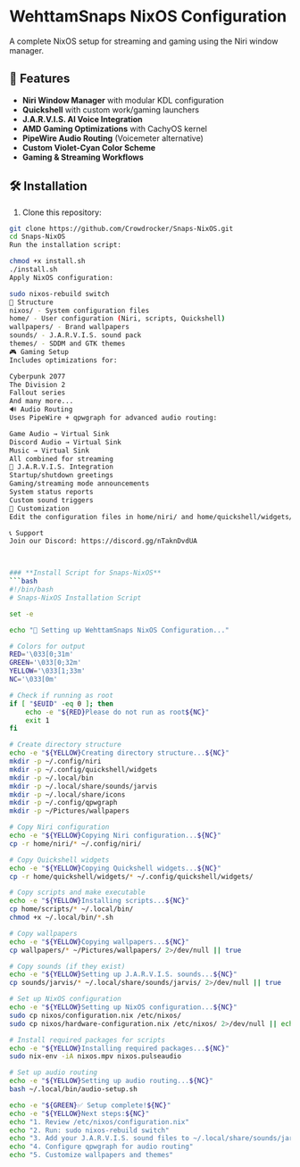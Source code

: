 # WehttamSnaps NixOS Configuration

A complete NixOS setup for streaming and gaming using the Niri window manager.

## 🚀 Features

- **Niri Window Manager** with modular KDL configuration
- **Quickshell** with custom work/gaming launchers
- **J.A.R.V.I.S. AI Voice Integration**
- **AMD Gaming Optimizations** with CachyOS kernel
- **PipeWire Audio Routing** (Voicemeter alternative)
- **Custom Violet-Cyan Color Scheme**
- **Gaming & Streaming Workflows**

## 🛠️ Installation

1. Clone this repository:
```bash
git clone https://github.com/Crowdrocker/Snaps-NixOS.git
cd Snaps-NixOS
Run the installation script:

chmod +x install.sh
./install.sh
Apply NixOS configuration:

sudo nixos-rebuild switch
📁 Structure
nixos/ - System configuration files
home/ - User configuration (Niri, scripts, Quickshell)
wallpapers/ - Brand wallpapers
sounds/ - J.A.R.V.I.S. sound pack
themes/ - SDDM and GTK themes
🎮 Gaming Setup
Includes optimizations for:

Cyberpunk 2077
The Division 2
Fallout series
And many more...
🔊 Audio Routing
Uses PipeWire + qpwgraph for advanced audio routing:

Game Audio → Virtual Sink
Discord Audio → Virtual Sink
Music → Virtual Sink
All combined for streaming
🤖 J.A.R.V.I.S. Integration
Startup/shutdown greetings
Gaming/streaming mode announcements
System status reports
Custom sound triggers
🔧 Customization
Edit the configuration files in home/niri/ and home/quickshell/widgets/ to match your preferences.

📞 Support
Join our Discord: https://discord.gg/nTaknDvdUA



### **Install Script for Snaps-NixOS**
```bash
#!/bin/bash
# Snaps-NixOS Installation Script

set -e

echo "🚀 Setting up WehttamSnaps NixOS Configuration..."

# Colors for output
RED='\033[0;31m'
GREEN='\033[0;32m'
YELLOW='\033[1;33m'
NC='\033[0m'

# Check if running as root
if [ "$EUID" -eq 0 ]; then
    echo -e "${RED}Please do not run as root${NC}"
    exit 1
fi

# Create directory structure
echo -e "${YELLOW}Creating directory structure...${NC}"
mkdir -p ~/.config/niri
mkdir -p ~/.config/quickshell/widgets
mkdir -p ~/.local/bin
mkdir -p ~/.local/share/sounds/jarvis
mkdir -p ~/.local/share/icons
mkdir -p ~/.config/qpwgraph
mkdir -p ~/Pictures/wallpapers

# Copy Niri configuration
echo -e "${YELLOW}Copying Niri configuration...${NC}"
cp -r home/niri/* ~/.config/niri/

# Copy Quickshell widgets
echo -e "${YELLOW}Copying Quickshell widgets...${NC}"
cp -r home/quickshell/widgets/* ~/.config/quickshell/widgets/

# Copy scripts and make executable
echo -e "${YELLOW}Installing scripts...${NC}"
cp home/scripts/* ~/.local/bin/
chmod +x ~/.local/bin/*.sh

# Copy wallpapers
echo -e "${YELLOW}Copying wallpapers...${NC}"
cp wallpapers/* ~/Pictures/wallpapers/ 2>/dev/null || true

# Copy sounds (if they exist)
echo -e "${YELLOW}Setting up J.A.R.V.I.S. sounds...${NC}"
cp sounds/jarvis/* ~/.local/share/sounds/jarvis/ 2>/dev/null || true

# Set up NixOS configuration
echo -e "${YELLOW}Setting up NixOS configuration...${NC}"
sudo cp nixos/configuration.nix /etc/nixos/
sudo cp nixos/hardware-configuration.nix /etc/nixos/ 2>/dev/null || echo "hardware-configuration.nix not found, generate manually"

# Install required packages for scripts
echo -e "${YELLOW}Installing required packages...${NC}"
sudo nix-env -iA nixos.mpv nixos.pulseaudio

# Set up audio routing
echo -e "${YELLOW}Setting up audio routing...${NC}"
bash ~/.local/bin/audio-setup.sh

echo -e "${GREEN}✅ Setup complete!${NC}"
echo -e "${YELLOW}Next steps:${NC}"
echo "1. Review /etc/nixos/configuration.nix"
echo "2. Run: sudo nixos-rebuild switch"
echo "3. Add your J.A.R.V.I.S. sound files to ~/.local/share/sounds/jarvis/"
echo "4. Configure qpwgraph for audio routing"
echo "5. Customize wallpapers and themes"

